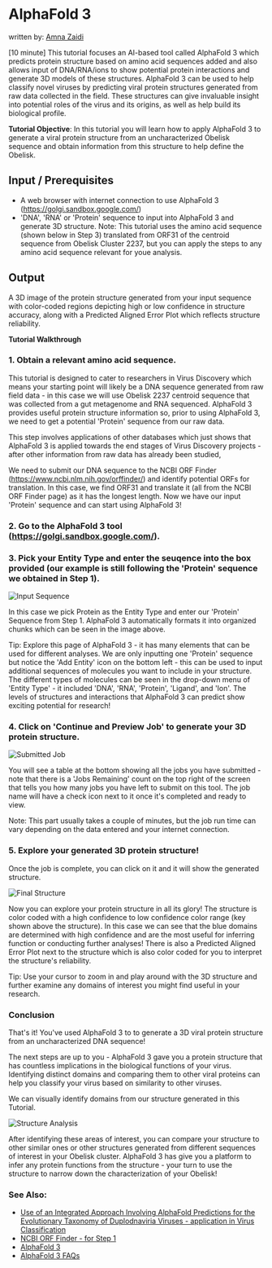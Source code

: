 # AlphaFold 3
written by: [Amna Zaidi](https://github.com/zaidiam1)

[10 minute] This tutorial focuses an AI-based tool called AlphaFold 3 which predicts protein structure based on amino acid sequences added and also allows input of DNA/RNA/ions to show potential protein interactions and generate 3D models of these structures. AlphaFold 3 can be used to help classify novel viruses by predicting viral protein structures generated from raw data collected in the field. These structures can give invaluable insight into potential roles of the virus and its origins, as well as help build its biological profile. 

**Tutorial Objective**: In this tutorial you will learn how to apply AlphaFold 3 to generate a viral protein structure from an uncharacterized Obelisk sequence and obtain information from this structure to help define the Obelisk. 

## Input / Prerequisites
- A web browser with internet connection to use AlphaFold 3 (https://golgi.sandbox.google.com/)
- 'DNA', 'RNA' or 'Protein' sequence to input into AlphaFold 3 and generate 3D structure. 
Note: This tutorial uses the amino acid sequence (shown below in Step 3) translated from ORF31 of the centroid sequence from Obelisk Cluster 2237, but you can apply the steps to any amino acid sequence relevant for youe analysis. 

## Output

A 3D image of the protein structure generated from your input sequence with color-coded regions depicting high or low confidence in structure accuracy, along with a Predicted Aligned Error Plot which reflects structure reliability. 

**Tutorial Walkthrough**

### 1. Obtain a relevant amino acid sequence. 
This tutorial is designed to cater to researchers in Virus Discovery which means your starting point will likely be a DNA sequence generated from raw field data - in this case we will use Obelisk 2237 centroid sequence that was collected from a gut metagenome and RNA sequenced. AlphaFold 3 provides useful protein structure information so, prior to using AlphaFold 3, we need to get a potential 'Protein' sequence from our raw data. 

This step involves applications of other databases which just shows that AlphaFold 3 is applied towards the end stages of Virus Discovery projects - after other information from raw data has already been studied, 

We need to submit our DNA sequence to the NCBI ORF Finder (https://www.ncbi.nlm.nih.gov/orffinder/) and identify potential ORFs for translation. In this case, we find ORF31 and translate it (all from the NCBI ORF Finder page) as it has the longest length. Now we have our input 'Protein' sequence and can start using AlphaFold 3!

### 2. Go to the AlphaFold 3 tool (https://golgi.sandbox.google.com/).

### 3. Pick your Entity Type and enter the seuqence into the box provided (our example is still following the 'Protein' sequence we obtained in Step 1). 

![Input Sequence](Users/amnaa/OneDrive/Desktop/TutStep3.png)

In this case we pick Protein as the Entity Type and enter our 'Protein' Sequence from Step 1. AlphaFold 3 automatically formats it into organized chunks which can be seen in the image above. 

Tip: Explore this page of AlphaFold 3 - it has many elements that can be used for different analyses. We are only inputting one 'Protein' sequence but notice the 'Add Entity' icon on the bottom left - this can be used to input additional sequences of molecules you want to include in your structure. The different types of molecules can be seen in the drop-down menu of 'Entity Type' - it included 'DNA', 'RNA', 'Protein', 'Ligand', and 'Ion'. The levels of structures and interactions that AlphaFold 3 can predict show exciting potential for research!

### 4. Click on 'Continue and Preview Job' to generate your 3D protein structure. 

![Submitted Job](Users/amnaa/OneDrive/Desktop/TutStep4.png)

You will see a table at the bottom showing all the jobs you have submitted - note that there is a 'Jobs Remaining' count on the top right of the screen that tells you how many jobs you have left to submit on this tool. The job name will have a check icon next to it once it's completed and ready to view. 

Note: This part usually takes a couple of minutes, but the job run time can vary depending on the data entered and your internet connection. 

### 5. Explore your generated 3D protein structure!
Once the job is complete, you can click on it and it will show the generated structure. 

![Final Structure](Users/amnaa/OneDrive/Desktop/TutStep5.png)

Now you can explore your protein structure in all its glory! The structure is color coded with a high confidence to low confidence color range (key shown above the structure). In this case we can see that the blue domains are determined with high confidence and are the most useful for inferring function or conducting further analyses! There is also a Predicted Aligned Error Plot next to the structure which is also color coded for you to interpret the structure's reliability. 

Tip: Use your cursor to zoom in and play around with the 3D structure and further examine any domains of interest you might find useful in your research.

### Conclusion

That's it! You've used AlphaFold 3 to to generate a 3D viral protein structure from an uncharacterized DNA sequence!

The next steps are up to you - AlphaFold 3 gave you a protein structure that has countless implications in the biological functions of your virus. Identifying distinct domains and comparing them to other viral proteins can help you classify your virus based on similarity to other viruses. 

We can visually identify domains from our structure generated in this Tutorial.

![Structure Analysis](Users/amnaa/OneDrive/Desktop/TutConclusion.png)

After identifying these areas of interest, you can compare your structure to other similar ones or other structures generated from different sequences of interest in your Obelisk cluster. AlphaFold 3 has give you a platform to infer any protein functions from the structure - your turn to use the structure to narrow down the characterization of your Obelisk! 

### See Also:

- [Use of an Integrated Approach Involving AlphaFold Predictions for the Evolutionary Taxonomy of Duplodnaviria Viruses - application in Virus Classification](https://pmc.ncbi.nlm.nih.gov/articles/PMC9855967/)
- [NCBI ORF Finder - for Step 1](https://www.ncbi.nlm.nih.gov/orffinder/)
- [AlphaFold 3](https://golgi.sandbox.google.com/)
- [AlphaFold 3 FAQs](https://golgi.sandbox.google.com/faq)